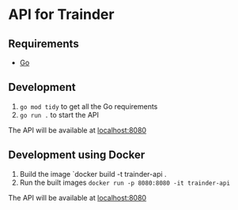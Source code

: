 # API for Trainder
## Requirements
- [Go](https://go.dev)

## Development
1. `go mod tidy` to get all the Go requirements 
2. `go run .` to start the API 

The API will be available at [localhost:8080](http://localhost:8080) 

## Development using Docker
1. Build the image `docker build -t trainder-api .
2. Run the built images `docker run -p 8080:8080 -it trainder-api`

The API will be available at [localhost:8080](http://localhost:8080) 